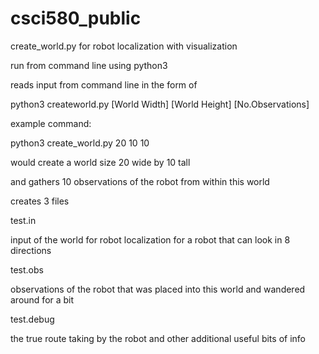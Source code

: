 # csci580_public
create_world.py for robot localization with visualization


run from command line using python3

reads input from command line in the form of 

python3 createworld.py [World Width] [World Height] [No.Observations]

example command:

python3 create_world.py 20 10 10

would create a world size 20 wide by 10 tall

and gathers 10 observations of the robot from within this world

creates 3 files

test.in

input of the world for robot localization for a robot that can look in 8 directions

test.obs

observations of the robot that was placed into this world and wandered around for a bit

test.debug

the true route taking by the robot and other additional useful bits of info
